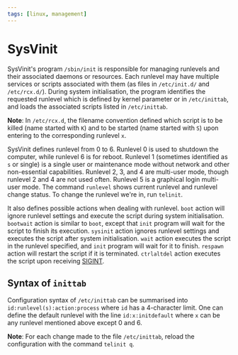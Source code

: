 ```yaml
---
tags: [linux, management]
---
```


# SysVinit

SysVinit's program `/sbin/init` is responsible for managing runlevels and their
associated daemons or resources. Each runlevel may have multiple services or
scripts associated with them (as files in `/etc/init.d/` and `/etc/rcx.d/`).
During system initialisation, the program identifies the requested runlevel
which is defined by kernel parameter or in `/etc/inittab`, and loads the
associated scripts listed in `/etc/inittab`.

**Note**: In `/etc/rcx.d`, the filename convention defined which script is to be
killed (name started with `K`) and to be started (name started with `S`) upon
entering to the corresponding runlevel `x`.

SysVinit defines runlevel from 0 to 6. Runlevel 0 is used to shutdown the
computer, while runlevel 6 is for reboot. Runlevel 1 (sometimes identified as
`s` or single) is a single user or maintenance mode without network and other
non-essential capabilities. Runlevel 2, 3, and 4 are multi-user mode, though
runlevel 2 and 4 are not used often. Runlevel 5 is a graphical login multi-user
mode. The command `runlevel` shows current runlevel and runlevel change status.
To change the runlevel we're in, run `telinit`.

It also defines possible actions when dealing with runlevel. `boot` action will
ignore runlevel settings and execute the script during system initialisation.
`bootwait` action is similar to `boot`, except that `init` program will wait for
the script to finish its execution. `sysinit` action ignores runlevel settings
and executes the script after system initialisation. `wait` action executes the
script in the runlevel specified, and `init` program will wait for it to finish.
`respawn` action will restart the script if it is terminated. `ctrlaltdel`
action executes the script upon receiving [SIGINT](202211022108.md).

## Syntax of `inittab`

Configuration syntax of `/etc/inittab` can be summarised into
`id:runlevel(s):action:process` where `id` has a 4-character limit. One can
define the default runlevel with the line `id:x:initdefault` where `x` can be
any runlevel mentioned above except 0 and 6.

**Note**: For each change made to the file `/etc/inittab`, reload the
configuration with the command `telinit q`.
